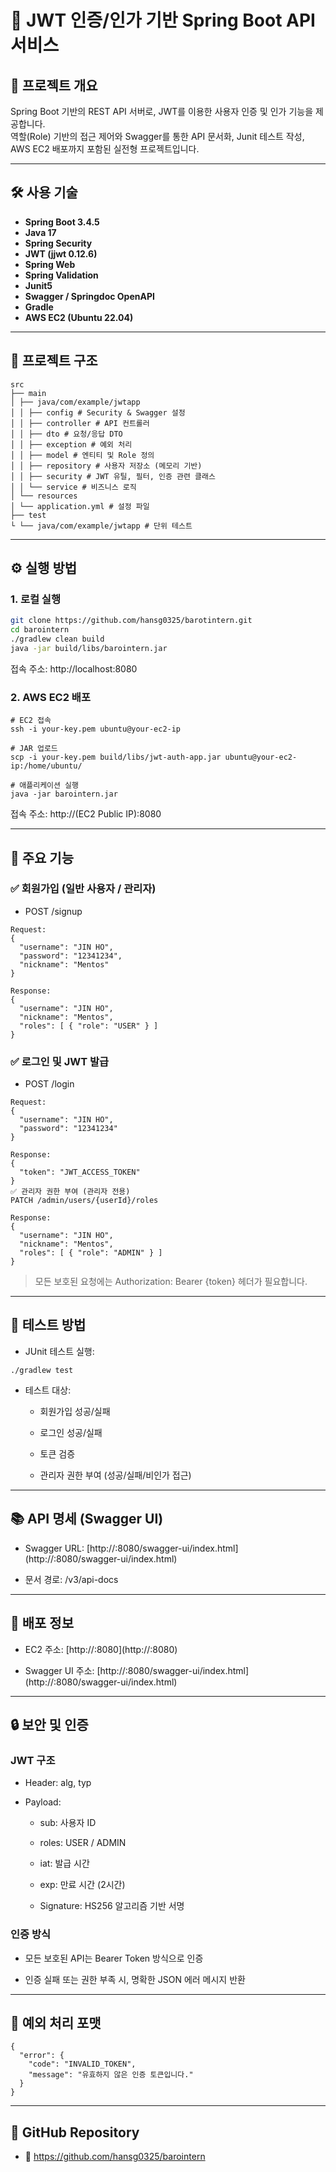# 🔐 JWT 인증/인가 기반 Spring Boot API 서비스

## 📌 프로젝트 개요

Spring Boot 기반의 REST API 서버로, JWT를 이용한 사용자 인증 및 인가 기능을 제공합니다.  
역할(Role) 기반의 접근 제어와 Swagger를 통한 API 문서화, Junit 테스트 작성, AWS EC2 배포까지 포함된 실전형 프로젝트입니다.

---

## 🛠 사용 기술

- **Spring Boot 3.4.5**
- **Java 17**
- **Spring Security**
- **JWT (jjwt 0.12.6)**
- **Spring Web**
- **Spring Validation**
- **Junit5**
- **Swagger / Springdoc OpenAPI**
- **Gradle**
- **AWS EC2 (Ubuntu 22.04)**

---

## 📁 프로젝트 구조
```
src
├── main
│ ├── java/com/example/jwtapp
│ │ ├── config # Security & Swagger 설정
│ │ ├── controller # API 컨트롤러
│ │ ├── dto # 요청/응답 DTO
│ │ ├── exception # 예외 처리
│ │ ├── model # 엔티티 및 Role 정의
│ │ ├── repository # 사용자 저장소 (메모리 기반)
│ │ ├── security # JWT 유틸, 필터, 인증 관련 클래스
│ │ └── service # 비즈니스 로직
│ └── resources
│ └── application.yml # 설정 파일
├── test
└ └── java/com/example/jwtapp # 단위 테스트
```

---

## ⚙️ 실행 방법

### 1. 로컬 실행

```bash
git clone https://github.com/hansg0325/barotintern.git
cd barointern
./gradlew clean build
java -jar build/libs/barointern.jar
```
접속 주소: http://localhost:8080

### 2. AWS EC2 배포
```
# EC2 접속
ssh -i your-key.pem ubuntu@your-ec2-ip

# JAR 업로드
scp -i your-key.pem build/libs/jwt-auth-app.jar ubuntu@your-ec2-ip:/home/ubuntu/

# 애플리케이션 실행
java -jar barointern.jar
```
접속 주소: http://(EC2 Public IP):8080

---

## 🧪 주요 기능
### ✅ 회원가입 (일반 사용자 / 관리자)
- POST /signup

```
Request:
{
  "username": "JIN HO",
  "password": "12341234",
  "nickname": "Mentos"
}
```
```
Response:
{
  "username": "JIN HO",
  "nickname": "Mentos",
  "roles": [ { "role": "USER" } ]
}
```
### ✅ 로그인 및 JWT 발급
- POST /login

```
Request:
{
  "username": "JIN HO",
  "password": "12341234"
}
```
```
Response:
{
  "token": "JWT_ACCESS_TOKEN"
}
✅ 관리자 권한 부여 (관리자 전용)
PATCH /admin/users/{userId}/roles
```
```
Response:
{
  "username": "JIN HO",
  "nickname": "Mentos",
  "roles": [ { "role": "ADMIN" } ]
}
```
> 모든 보호된 요청에는 Authorization: Bearer {token} 헤더가 필요합니다.

---

## 🧪 테스트 방법
- JUnit 테스트 실행:

```
./gradlew test
```
- 테스트 대상:

  - 회원가입 성공/실패

  - 로그인 성공/실패

  - 토큰 검증

  - 관리자 권한 부여 (성공/실패/비인가 접근)

---

## 📚 API 명세 (Swagger UI)
- Swagger URL: [http://<EC2 Public IP>:8080/swagger-ui/index.html](http://<EC2 Public IP>:8080/swagger-ui/index.html)

- 문서 경로: /v3/api-docs

---

## 🚀 배포 정보
- EC2 주소: [http://<EC2 Public IP>:8080](http://<EC2 Public IP>:8080)

- Swagger UI 주소: [http://<EC2 Public IP>:8080/swagger-ui/index.html](http://<EC2 Public IP>:8080/swagger-ui/index.html)

---

## 🔒 보안 및 인증
### JWT 구조
- Header: alg, typ

- Payload:

  - sub: 사용자 ID

  - roles: USER / ADMIN

  - iat: 발급 시간

  - exp: 만료 시간 (2시간)

  - Signature: HS256 알고리즘 기반 서명

### 인증 방식
- 모든 보호된 API는 Bearer Token 방식으로 인증

- 인증 실패 또는 권한 부족 시, 명확한 JSON 에러 메시지 반환

---

## 🧾 예외 처리 포맷
```
{
  "error": {
    "code": "INVALID_TOKEN",
    "message": "유효하지 않은 인증 토큰입니다."
  }
}
```

---

## 📎 GitHub Repository
- 🔗 https://github.com/hansg0325/barointern

